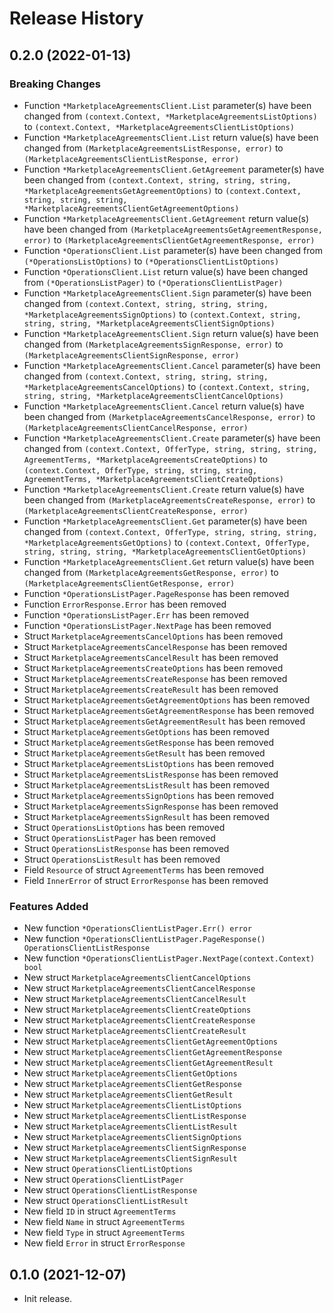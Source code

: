 # Release History

## 0.2.0 (2022-01-13)
### Breaking Changes

- Function `*MarketplaceAgreementsClient.List` parameter(s) have been changed from `(context.Context, *MarketplaceAgreementsListOptions)` to `(context.Context, *MarketplaceAgreementsClientListOptions)`
- Function `*MarketplaceAgreementsClient.List` return value(s) have been changed from `(MarketplaceAgreementsListResponse, error)` to `(MarketplaceAgreementsClientListResponse, error)`
- Function `*MarketplaceAgreementsClient.GetAgreement` parameter(s) have been changed from `(context.Context, string, string, string, *MarketplaceAgreementsGetAgreementOptions)` to `(context.Context, string, string, string, *MarketplaceAgreementsClientGetAgreementOptions)`
- Function `*MarketplaceAgreementsClient.GetAgreement` return value(s) have been changed from `(MarketplaceAgreementsGetAgreementResponse, error)` to `(MarketplaceAgreementsClientGetAgreementResponse, error)`
- Function `*OperationsClient.List` parameter(s) have been changed from `(*OperationsListOptions)` to `(*OperationsClientListOptions)`
- Function `*OperationsClient.List` return value(s) have been changed from `(*OperationsListPager)` to `(*OperationsClientListPager)`
- Function `*MarketplaceAgreementsClient.Sign` parameter(s) have been changed from `(context.Context, string, string, string, *MarketplaceAgreementsSignOptions)` to `(context.Context, string, string, string, *MarketplaceAgreementsClientSignOptions)`
- Function `*MarketplaceAgreementsClient.Sign` return value(s) have been changed from `(MarketplaceAgreementsSignResponse, error)` to `(MarketplaceAgreementsClientSignResponse, error)`
- Function `*MarketplaceAgreementsClient.Cancel` parameter(s) have been changed from `(context.Context, string, string, string, *MarketplaceAgreementsCancelOptions)` to `(context.Context, string, string, string, *MarketplaceAgreementsClientCancelOptions)`
- Function `*MarketplaceAgreementsClient.Cancel` return value(s) have been changed from `(MarketplaceAgreementsCancelResponse, error)` to `(MarketplaceAgreementsClientCancelResponse, error)`
- Function `*MarketplaceAgreementsClient.Create` parameter(s) have been changed from `(context.Context, OfferType, string, string, string, AgreementTerms, *MarketplaceAgreementsCreateOptions)` to `(context.Context, OfferType, string, string, string, AgreementTerms, *MarketplaceAgreementsClientCreateOptions)`
- Function `*MarketplaceAgreementsClient.Create` return value(s) have been changed from `(MarketplaceAgreementsCreateResponse, error)` to `(MarketplaceAgreementsClientCreateResponse, error)`
- Function `*MarketplaceAgreementsClient.Get` parameter(s) have been changed from `(context.Context, OfferType, string, string, string, *MarketplaceAgreementsGetOptions)` to `(context.Context, OfferType, string, string, string, *MarketplaceAgreementsClientGetOptions)`
- Function `*MarketplaceAgreementsClient.Get` return value(s) have been changed from `(MarketplaceAgreementsGetResponse, error)` to `(MarketplaceAgreementsClientGetResponse, error)`
- Function `*OperationsListPager.PageResponse` has been removed
- Function `ErrorResponse.Error` has been removed
- Function `*OperationsListPager.Err` has been removed
- Function `*OperationsListPager.NextPage` has been removed
- Struct `MarketplaceAgreementsCancelOptions` has been removed
- Struct `MarketplaceAgreementsCancelResponse` has been removed
- Struct `MarketplaceAgreementsCancelResult` has been removed
- Struct `MarketplaceAgreementsCreateOptions` has been removed
- Struct `MarketplaceAgreementsCreateResponse` has been removed
- Struct `MarketplaceAgreementsCreateResult` has been removed
- Struct `MarketplaceAgreementsGetAgreementOptions` has been removed
- Struct `MarketplaceAgreementsGetAgreementResponse` has been removed
- Struct `MarketplaceAgreementsGetAgreementResult` has been removed
- Struct `MarketplaceAgreementsGetOptions` has been removed
- Struct `MarketplaceAgreementsGetResponse` has been removed
- Struct `MarketplaceAgreementsGetResult` has been removed
- Struct `MarketplaceAgreementsListOptions` has been removed
- Struct `MarketplaceAgreementsListResponse` has been removed
- Struct `MarketplaceAgreementsListResult` has been removed
- Struct `MarketplaceAgreementsSignOptions` has been removed
- Struct `MarketplaceAgreementsSignResponse` has been removed
- Struct `MarketplaceAgreementsSignResult` has been removed
- Struct `OperationsListOptions` has been removed
- Struct `OperationsListPager` has been removed
- Struct `OperationsListResponse` has been removed
- Struct `OperationsListResult` has been removed
- Field `Resource` of struct `AgreementTerms` has been removed
- Field `InnerError` of struct `ErrorResponse` has been removed

### Features Added

- New function `*OperationsClientListPager.Err() error`
- New function `*OperationsClientListPager.PageResponse() OperationsClientListResponse`
- New function `*OperationsClientListPager.NextPage(context.Context) bool`
- New struct `MarketplaceAgreementsClientCancelOptions`
- New struct `MarketplaceAgreementsClientCancelResponse`
- New struct `MarketplaceAgreementsClientCancelResult`
- New struct `MarketplaceAgreementsClientCreateOptions`
- New struct `MarketplaceAgreementsClientCreateResponse`
- New struct `MarketplaceAgreementsClientCreateResult`
- New struct `MarketplaceAgreementsClientGetAgreementOptions`
- New struct `MarketplaceAgreementsClientGetAgreementResponse`
- New struct `MarketplaceAgreementsClientGetAgreementResult`
- New struct `MarketplaceAgreementsClientGetOptions`
- New struct `MarketplaceAgreementsClientGetResponse`
- New struct `MarketplaceAgreementsClientGetResult`
- New struct `MarketplaceAgreementsClientListOptions`
- New struct `MarketplaceAgreementsClientListResponse`
- New struct `MarketplaceAgreementsClientListResult`
- New struct `MarketplaceAgreementsClientSignOptions`
- New struct `MarketplaceAgreementsClientSignResponse`
- New struct `MarketplaceAgreementsClientSignResult`
- New struct `OperationsClientListOptions`
- New struct `OperationsClientListPager`
- New struct `OperationsClientListResponse`
- New struct `OperationsClientListResult`
- New field `ID` in struct `AgreementTerms`
- New field `Name` in struct `AgreementTerms`
- New field `Type` in struct `AgreementTerms`
- New field `Error` in struct `ErrorResponse`


## 0.1.0 (2021-12-07)

- Init release.